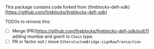 This package contains code forked from (fireblocks-defi-sdk)[https://github.com/fireblocks/fireblocks-defi-sdk]

TODOs to remove this:

- [ ] Merge (PR)[https://github.com/fireblocks/fireblocks-defi-sdk/pull/1] adding mumbai and goerli to `Chain` type.
- [ ] PR or factor out / move `EthersCustomBridge.signRawTransaction`
